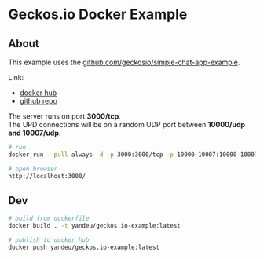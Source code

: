 # Geckos.io Docker Example

## About

This example uses the [github.com/geckosio/simple-chat-app-example](https://github.com/geckosio/simple-chat-app-example).

Link:

- [docker hub](https://hub.docker.com/r/yandeu/geckos.io-example)
- [github repo](https://github.com/geckosio/docker-example)

The server runs on port **3000/tcp**.  
The UPD connections will be on a random UDP port between **10000/udp and 10007/udp**.

```bash
# run
docker run --pull always -d -p 3000:3000/tcp -p 10000-10007:10000-10007/udp yandeu/geckos.io-example:latest

# open browser
http://localhost:3000/
```

## Dev

```bash
# build from dockerfile
docker build . -t yandeu/geckos.io-example:latest

# publish to docker hub
docker push yandeu/geckos.io-example:latest
```
